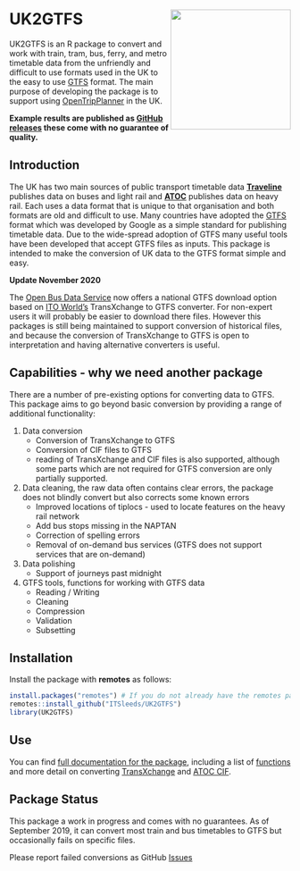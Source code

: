 
<!-- README.md is generated from README.Rmd. Please edit that file -->

# UK2GTFS <a href='https://itsleeds.github.io/'><img src='man/figures/logo.png' align="right" height=215/></a>

UK2GTFS is an R package to convert and work with train, tram, bus,
ferry, and metro timetable data from the unfriendly and difficult to use
formats used in the UK to the easy to use
[GTFS](https://developers.google.com/transit/gtfs/) format. The main
purpose of developing the package is to support using
[OpenTripPlanner](https://github.com/ropensci/opentripplanner) in the
UK.

**Example results are published as [GitHub
releases](https://github.com/ITSLeeds/UK2GTFS/releases) these come with
no guarantee of quality.**

## Introduction

The UK has two main sources of public transport timetable data
[**Traveline**](https://www.travelinedata.org.uk/) publishes data on
buses and light rail and
[**ATOC**](http://data.atoc.org/rail-industry-data) publishes data on
heavy rail. Each uses a data format that is unique to that organisation
and both formats are old and difficult to use. Many countries have
adopted the [GTFS](https://developers.google.com/transit/gtfs/) format
which was developed by Google as a simple standard for publishing
timetable data. Due to the wide-spread adoption of GTFS many useful
tools have been developed that accept GTFS files as inputs. This package
is intended to make the conversion of UK data to the GTFS format simple
and easy.

**Update November 2020**

The [Open Bus Data Service](https://data.bus-data.dft.gov.uk/downloads/)
now offers a national GTFS download option based on [ITO
World’s](https://www.itoworld.com) TransXchange to GTFS converter. For
non-expert users it will probably be easier to download there files.
However this packages is still being maintained to support conversion of
historical files, and because the conversion of TransXchange to GTFS is
open to interpretation and having alternative converters is useful.

## Capabilities - why we need another package

There are a number of pre-existing options for converting data to GTFS.
This package aims to go beyond basic conversion by providing a range of
additional functionality:

1.  Data conversion
    -   Conversion of TransXchange to GTFS
    -   Conversion of CIF files to GTFS
    -   reading of TransXchange and CIF files is also supported,
        although some parts which are not required for GTFS conversion
        are only partially supported.
2.  Data cleaning, the raw data often contains clear errors, the package
    does not blindly convert but also corrects some known errors
    -   Improved locations of tiplocs - used to locate features on the
        heavy rail network
    -   Add bus stops missing in the NAPTAN
    -   Correction of spelling errors
    -   Removal of on-demand bus services (GTFS does not support
        services that are on-demand)
3.  Data polishing
    -   Support of journeys past midnight
4.  GTFS tools, functions for working with GTFS data
    -   Reading / Writing
    -   Cleaning
    -   Compression
    -   Validation
    -   Subsetting

## Installation

Install the package with **remotes** as follows:

``` r
install.packages("remotes") # If you do not already have the remotes package
remotes::install_github("ITSleeds/UK2GTFS")
library(UK2GTFS)
```

## Use

You can find [full documentation for the
package](https://itsleeds.github.io/UK2GTFS/), including a list of
[functions](https://itsleeds.github.io/UK2GTFS/reference/index.html) and
more detail on converting
[TransXchange](https://itsleeds.github.io/UK2GTFS/articles/transxchange.html)
and [ATOC CIF](https://itsleeds.github.io/UK2GTFS/articles/ATOC.html).

## Package Status

This package a work in progress and comes with no guarantees. As of
September 2019, it can convert most train and bus timetables to GTFS but
occasionally fails on specific files.

Please report failed conversions as GitHub
[Issues](https://github.com/itsleeds/uk2gtfs/issues)
